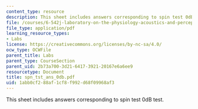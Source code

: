 ```yaml
---
content_type: resource
description: This sheet includes answers corresponding to spin test 0dB test.
file: /courses/6-542j-laboratory-on-the-physiology-acoustics-and-perception-of-speech-fall-2005/1abb0cf288af1cf8f992d68f09968af3_spn_tst_ans_0db.pdf
file_type: application/pdf
learning_resource_types:
- Labs
license: https://creativecommons.org/licenses/by-nc-sa/4.0/
ocw_type: OCWFile
parent_title: Labs
parent_type: CourseSection
parent_uid: 2b73a700-3d21-6417-3921-20167e6a6ee9
resourcetype: Document
title: spn_tst_ans_0db.pdf
uid: 1abb0cf2-88af-1cf8-f992-d68f09968af3
---
```

This sheet includes answers corresponding to spin test 0dB test.